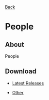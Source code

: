 [Back](../)

# People

## About

People

## Download

- [Latest Releases](https://github.com/moton-03/People/releases/latest)

- [Other](https://github.com/moton-03/People/releases)
